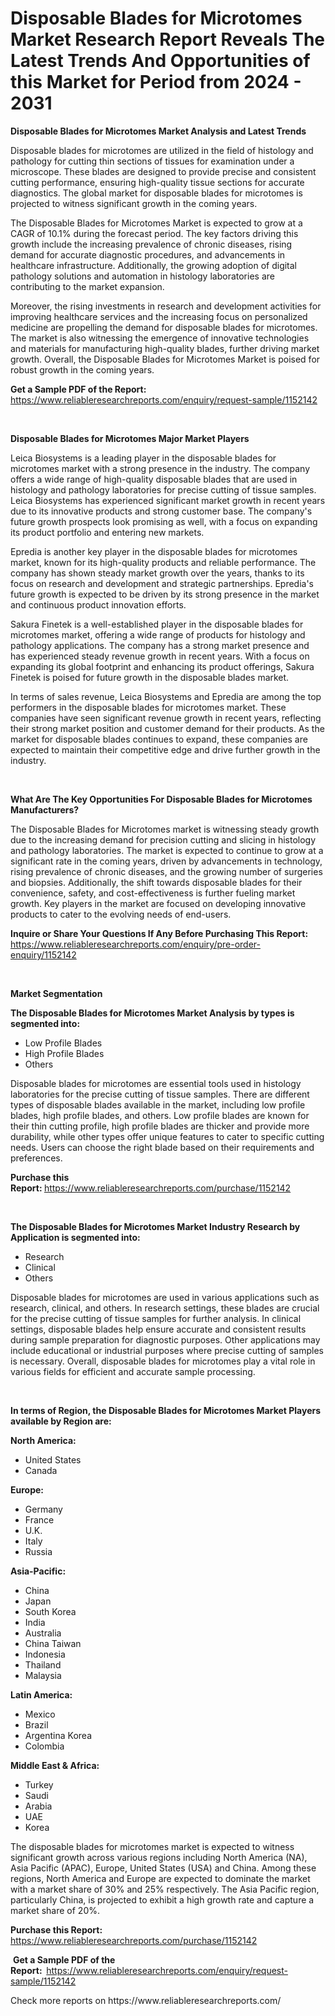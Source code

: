 <p><h1>Disposable Blades for Microtomes Market Research Report Reveals The Latest Trends And Opportunities of this Market for Period from 2024 - 2031</h1></p><p><strong>Disposable Blades for Microtomes Market Analysis and Latest Trends</strong></p>
<p><p>Disposable blades for microtomes are utilized in the field of histology and pathology for cutting thin sections of tissues for examination under a microscope. These blades are designed to provide precise and consistent cutting performance, ensuring high-quality tissue sections for accurate diagnostics. The global market for disposable blades for microtomes is projected to witness significant growth in the coming years.</p><p>The Disposable Blades for Microtomes Market is expected to grow at a CAGR of 10.1% during the forecast period. The key factors driving this growth include the increasing prevalence of chronic diseases, rising demand for accurate diagnostic procedures, and advancements in healthcare infrastructure. Additionally, the growing adoption of digital pathology solutions and automation in histology laboratories are contributing to the market expansion.</p><p>Moreover, the rising investments in research and development activities for improving healthcare services and the increasing focus on personalized medicine are propelling the demand for disposable blades for microtomes. The market is also witnessing the emergence of innovative technologies and materials for manufacturing high-quality blades, further driving market growth. Overall, the Disposable Blades for Microtomes Market is poised for robust growth in the coming years.</p></p>
<p><strong>Get a Sample PDF of the Report:&nbsp;</strong> <a href="https://www.reliableresearchreports.com/enquiry/request-sample/1152142">https://www.reliableresearchreports.com/enquiry/request-sample/1152142</a></p>
<p>&nbsp;</p>
<p><strong>Disposable Blades for Microtomes Major Market Players</strong></p>
<p><p>Leica Biosystems is a leading player in the disposable blades for microtomes market with a strong presence in the industry. The company offers a wide range of high-quality disposable blades that are used in histology and pathology laboratories for precise cutting of tissue samples. Leica Biosystems has experienced significant market growth in recent years due to its innovative products and strong customer base. The company's future growth prospects look promising as well, with a focus on expanding its product portfolio and entering new markets.</p><p>Epredia is another key player in the disposable blades for microtomes market, known for its high-quality products and reliable performance. The company has shown steady market growth over the years, thanks to its focus on research and development and strategic partnerships. Epredia's future growth is expected to be driven by its strong presence in the market and continuous product innovation efforts.</p><p>Sakura Finetek is a well-established player in the disposable blades for microtomes market, offering a wide range of products for histology and pathology applications. The company has a strong market presence and has experienced steady revenue growth in recent years. With a focus on expanding its global footprint and enhancing its product offerings, Sakura Finetek is poised for future growth in the disposable blades market.</p><p>In terms of sales revenue, Leica Biosystems and Epredia are among the top performers in the disposable blades for microtomes market. These companies have seen significant revenue growth in recent years, reflecting their strong market position and customer demand for their products. As the market for disposable blades continues to expand, these companies are expected to maintain their competitive edge and drive further growth in the industry.</p></p>
<p>&nbsp;</p>
<p><strong>What Are The Key Opportunities For Disposable Blades for Microtomes Manufacturers?</strong></p>
<p><p>The Disposable Blades for Microtomes market is witnessing steady growth due to the increasing demand for precision cutting and slicing in histology and pathology laboratories. The market is expected to continue to grow at a significant rate in the coming years, driven by advancements in technology, rising prevalence of chronic diseases, and the growing number of surgeries and biopsies. Additionally, the shift towards disposable blades for their convenience, safety, and cost-effectiveness is further fueling market growth. Key players in the market are focused on developing innovative products to cater to the evolving needs of end-users.</p></p>
<p><strong>Inquire or Share Your Questions If Any Before Purchasing This Report:</strong> <a href="https://www.reliableresearchreports.com/enquiry/pre-order-enquiry/1152142">https://www.reliableresearchreports.com/enquiry/pre-order-enquiry/1152142</a></p>
<p>&nbsp;</p>
<p><strong>Market Segmentation</strong></p>
<p><strong>The Disposable Blades for Microtomes Market Analysis by types is segmented into:</strong></p>
<p><ul><li>Low Profile Blades</li><li>High Profile Blades</li><li>Others</li></ul></p>
<p><p>Disposable blades for microtomes are essential tools used in histology laboratories for the precise cutting of tissue samples. There are different types of disposable blades available in the market, including low profile blades, high profile blades, and others. Low profile blades are known for their thin cutting profile, high profile blades are thicker and provide more durability, while other types offer unique features to cater to specific cutting needs. Users can choose the right blade based on their requirements and preferences.</p></p>
<p><strong>Purchase this Report:&nbsp;</strong><a href="https://www.reliableresearchreports.com/purchase/1152142">https://www.reliableresearchreports.com/purchase/1152142</a></p>
<p>&nbsp;</p>
<p><strong>The Disposable Blades for Microtomes Market Industry Research by Application is segmented into:</strong></p>
<p><ul><li>Research</li><li>Clinical</li><li>Others</li></ul></p>
<p><p>Disposable blades for microtomes are used in various applications such as research, clinical, and others. In research settings, these blades are crucial for the precise cutting of tissue samples for further analysis. In clinical settings, disposable blades help ensure accurate and consistent results during sample preparation for diagnostic purposes. Other applications may include educational or industrial purposes where precise cutting of samples is necessary. Overall, disposable blades for microtomes play a vital role in various fields for efficient and accurate sample processing.</p></p>
<p>&nbsp;</p>
<p><strong>In terms of Region, the Disposable Blades for Microtomes Market Players available by Region are:</strong></p>
<p>
    <p> <strong> North America: </strong>
        <ul>
            <li>United States</li>
            <li>Canada</li>
        </ul>
        </p> 
    <p> <strong> Europe: </strong>
        <ul>
            <li>Germany</li>
            <li>France</li>
            <li>U.K.</li>
            <li>Italy</li>
            <li>Russia</li>
        </ul>
        </p> 
    <p> <strong> Asia-Pacific: </strong>
        <ul>
            <li>China</li>
            <li>Japan</li>
            <li>South Korea</li>
            <li>India</li>
            <li>Australia</li>
            <li>China Taiwan</li>
            <li>Indonesia</li>
            <li>Thailand</li>
            <li>Malaysia</li>
        </ul>
        </p> 
    <p> <strong> Latin America: </strong>
        <ul>
            <li>Mexico</li>
            <li>Brazil</li>
            <li>Argentina Korea</li>
            <li>Colombia</li>
        </ul>
        </p> 
    <p> <strong> Middle East & Africa: </strong>
        <ul>
            <li>Turkey</li>
            <li>Saudi</li>
            <li>Arabia</li>
            <li>UAE</li>
            <li>Korea</li>
        </ul>
    </p>
    </p>
<p><p>The disposable blades for microtomes market is expected to witness significant growth across various regions including North America (NA), Asia Pacific (APAC), Europe, United States (USA) and China. Among these regions, North America and Europe are expected to dominate the market with a market share of 30% and 25% respectively. The Asia Pacific region, particularly China, is projected to exhibit a high growth rate and capture a market share of 20%.</p></p>
<p><strong>Purchase this Report: </strong><a href="https://www.reliableresearchreports.com/purchase/1152142">https://www.reliableresearchreports.com/purchase/1152142</a></p>
<p>&nbsp;<strong>Get a Sample PDF of the Report:&nbsp;&nbsp;</strong><a href="https://www.reliableresearchreports.com/enquiry/request-sample/1152142">https://www.reliableresearchreports.com/enquiry/request-sample/1152142</a></p>
<p><strong></strong></p>
<p>Check more reports on https://www.reliableresearchreports.com/</p>